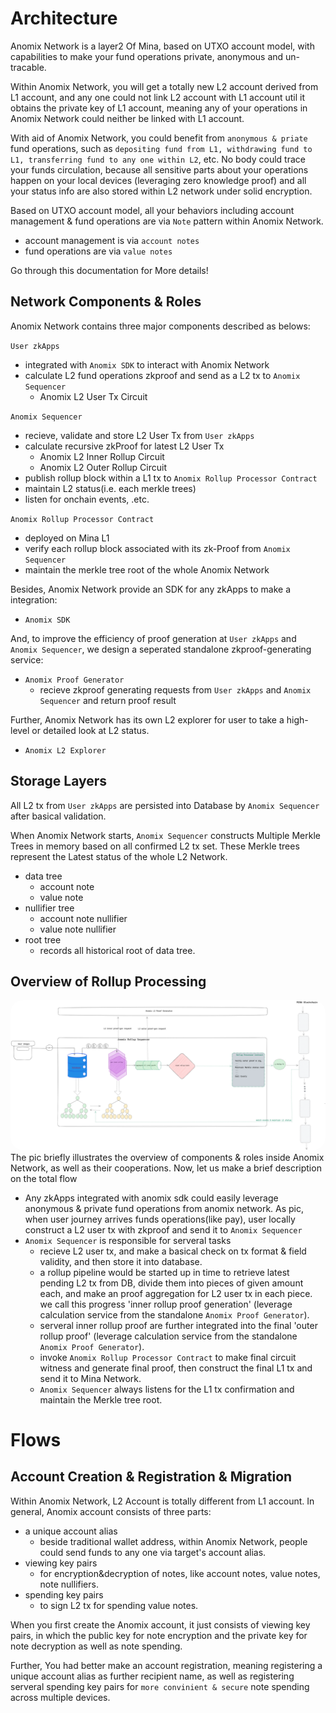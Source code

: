 # Architecture
Anomix Network is a layer2 Of Mina, based on UTXO account model, with capabilities to make your fund operations private, anonymous and un-tracable.

Within Anomix Network, you will get a totally new L2 account derived from L1 account, and any one could not link L2 account with L1 account util it obtains the private key of L1 account, meaning any of your operations in Anomix Network could neither be linked with L1 account.

With aid of Anomix Network, you could benefit from `anonymous & priate` fund operations, such as `depositing fund from L1, withdrawing fund to L1, transferring fund to any one within L2`, etc. No body could trace your funds circulation, because all sensitive parts about your operations happen on your local devices (leveraging zero knowledge proof) and all your status info are also stored within L2 network under solid encryption.

Based on UTXO account model, all your behaviors including account management & fund operations are via `Note` pattern within Anomix Network. 
* account management is via `account notes`
* fund operations are via `value notes`

Go through this documentation for More details!

## Network Components & Roles
Anomix Network contains three major components described as belows:

`User zkApps`
* integrated with `Anomix SDK` to interact with Anomix Network
* calculate L2 fund operations zkproof and send as a L2 tx to `Anomix Sequencer`
  * Anomix L2 User Tx Circuit

`Anomix Sequencer`
* recieve, validate and store L2 User Tx from `User zkApps`
* calculate recursive zkProof for latest L2 User Tx
  * Anomix L2 Inner Rollup Circuit
  * Anomix L2 Outer Rollup Circuit
* publish rollup block within a L1 tx to `Anomix Rollup Processor Contract`
* maintain L2 status(i.e. each merkle trees)
* listen for onchain events, .etc.

`Anomix Rollup Processor Contract`
* deployed on Mina L1
* verify each rollup block associated with its zk-Proof from `Anomix Sequencer`
* maintain the merkle tree root of the whole Anomix Network

Besides, Anomix Network provide an SDK for any zkApps to make a integration:
* `Anomix SDK`

And, to improve the efficiency of proof generation at `User zkApps` and `Anomix Sequencer`, we design a seperated standalone zkproof-generating service:
* `Anomix Proof Generator`
  * recieve zkproof generating requests from `User zkApps` and `Anomix Sequencer` and return proof result

Further, Anomix Network has its own L2 explorer for user to take a high-level or detailed look at L2 status.
* `Anomix L2 Explorer`

## Storage Layers
All L2 tx from `User zkApps` are persisted into Database by `Anomix Sequencer` after basical validation.

When Anomix Network starts, `Anomix Sequencer` constructs Multiple Merkle Trees in memory based on all confirmed L2 tx set. These Merkle trees represent the Latest status of the whole L2 Network.
* data tree
  * account note 
  * value note 
* nullifier tree
  * account note nullifier
  * value note nullifier
* root tree
  * records all historical root of data tree.

## Overview of Rollup Processing
<img src="./pic/AnomixNetwork_Architeture.png" style="border-radius: 20px">
The pic briefly illustrates the overview of components & roles inside Anomix Network, as well as their cooperations. Now, let us make a brief description on the total flow

* Any zkApps integrated with anomix sdk could easily leverage anonymous & private fund operations from anomix network. As pic, when user journey arrives funds operations(like pay), user locally construct a L2 user tx with zkproof and send it to `Anomix Sequencer`
* `Anomix Sequencer` is responsible for serveral tasks
  * recieve L2 user tx, and make a basical check on tx format & field validity, and then store it into database.
  * a rollup pipeline would be started up in time to retrieve latest pending L2 tx from DB, divide them into pieces of given amount each, and make an proof aggregation for L2 user tx in each piece. we call this progress 'inner rollup proof generation' (leverage calculation service from the standalone `Anomix Proof Generator`).
  * serveral inner rollup proof are further integrated into the final 'outer rollup proof' (leverage calculation service from the standalone `Anomix Proof Generator`). 
  * invoke `Anomix Rollup Processor Contract` to make final circuit witness and generate final proof, then construct the final L1 tx and send it to Mina Network.
  * `Anomix Sequencer` always listens for the L1 tx confirmation and maintain the Merkle tree root.


# Flows

## Account Creation & Registration & Migration

Within Anomix Network, L2 Account is totally different from L1 account. In general, Anomix account consists of three parts: 
* a unique account alias
  * beside traditional wallet address, within Anomix Network, people could send funds to any one via target's account alias. 
* viewing key pairs
  * for encryption&decryption of notes, like account notes, value notes, note nullifiers.
* spending key pairs
  * to sign L2 tx for spending value notes.

When you first create the Anomix account, it just consists of viewing key pairs, in which the public key for note encryption and the private key for note decryption as well as note spending.

Further, You had better make an account registration, meaning registering a unique account alias as further recipient name, as well as registering serveral spending key pairs for `more convinient & secure` note spending across multiple devices.

